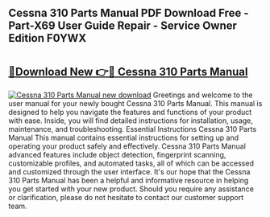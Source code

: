 ## Cessna 310 Parts Manual PDF Download Free - Part-X69 User Guide Repair - Service Owner Edition F0YWX

# <h2><a href="http://bc38065.oget.top/?id=Cessna+310+Parts+Manual">🔗Download New 👉🔴 Cessna 310 Parts Manual</a></h2>

[![Cessna 310 Parts Manual new download](https://i.imgur.com/5g1atiW.png)](http://bc38065.oget.top/?id=Cessna+310+Parts+Manual)
Greetings and welcome to the user manual for your newly bought Cessna 310 Parts Manual. This manual is designed to help you navigate the features and functions of your product with ease. Inside, you will find detailed instructions for installation, usage, maintenance, and troubleshooting. Essential Instructions Cessna 310 Parts Manual This manual contains essential instructions for setting up and operating your product safely and effectively. Cessna 310 Parts Manual advanced features include object detection, fingerprint scanning, customizable profiles, and automated tasks, all of which can be accessed and customized through the user interface. It's our hope that the Cessna 310 Parts Manual has been a helpful and informative resource in helping you get started with your new product. Should you require any assistance or clarification, please do not hesitate to contact our customer support team.
